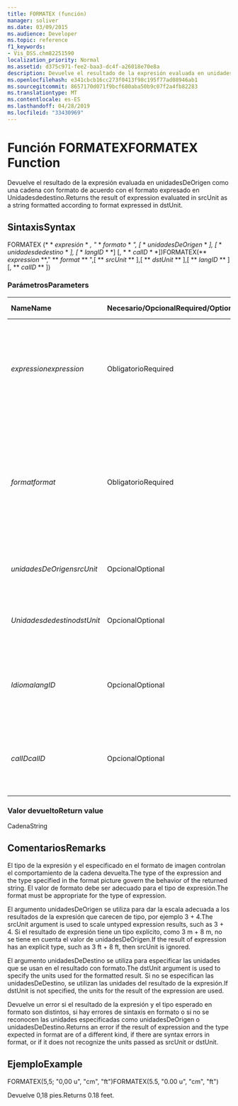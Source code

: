 ```yaml
---
title: FORMATEX (función)
manager: soliver
ms.date: 03/09/2015
ms.audience: Developer
ms.topic: reference
f1_keywords:
- Vis_DSS.chm82251590
localization_priority: Normal
ms.assetid: d375c971-fee2-baa3-dc4f-a26018e70e8a
description: Devuelve el resultado de la expresión evaluada en unidadesDeOrigen como una cadena con formato de acuerdo con el formato expresado en Unidadesdedestino.
ms.openlocfilehash: e341cbcb16cc273f0413f98c195f77ad08946ab1
ms.sourcegitcommit: 8657170d071f9bcf680aba50b9c07f2a4fb82283
ms.translationtype: MT
ms.contentlocale: es-ES
ms.lasthandoff: 04/28/2019
ms.locfileid: "33430969"
---
```

# <a name="formatex-function"></a><span data-ttu-id="e3acb-103">Función FORMATEX</span><span class="sxs-lookup"><span data-stu-id="e3acb-103">FORMATEX Function</span></span>

<span data-ttu-id="e3acb-104">Devuelve el resultado de la expresión evaluada en unidadesDeOrigen como una cadena con formato de acuerdo con el formato expresado en Unidadesdedestino.</span><span class="sxs-lookup"><span data-stu-id="e3acb-104">Returns the result of expression evaluated in srcUnit as a string formatted according to format expressed in dstUnit.</span></span>
  
## <a name="syntax"></a><span data-ttu-id="e3acb-105">Sintaxis</span><span class="sxs-lookup"><span data-stu-id="e3acb-105">Syntax</span></span>

<span data-ttu-id="e3acb-106">FORMATEX (\* \* *expresión* \* *, "* \* *formato* \* *", [* \* *unidadesDeOrigen* \* *], [* \* *unidadesdedestino* \* *], [* \* *langID* \* \*] [, \* \* *calID* \* \*])</span><span class="sxs-lookup"><span data-stu-id="e3acb-106">FORMATEX(\*\* *expression* \*\*," \*\* *format* \*\* ",[ \*\* *srcUnit* \*\* ],[ \*\* *dstUnit* \*\* ],[ \*\* *langID* \*\* ][, \*\* *calID* \*\* ])</span></span> 
  
### <a name="parameters"></a><span data-ttu-id="e3acb-107">Parámetros</span><span class="sxs-lookup"><span data-stu-id="e3acb-107">Parameters</span></span>

|<span data-ttu-id="e3acb-108">**Name**</span><span class="sxs-lookup"><span data-stu-id="e3acb-108">**Name**</span></span>|<span data-ttu-id="e3acb-109">**Necesario/Opcional**</span><span class="sxs-lookup"><span data-stu-id="e3acb-109">**Required/Optional**</span></span>|<span data-ttu-id="e3acb-110">**Tipo de datos**</span><span class="sxs-lookup"><span data-stu-id="e3acb-110">**Data Type**</span></span>|<span data-ttu-id="e3acb-111">**Descripción**</span><span class="sxs-lookup"><span data-stu-id="e3acb-111">**Description**</span></span>|
|:-----|:-----|:-----|:-----|
| <span data-ttu-id="e3acb-112">_expression_</span><span class="sxs-lookup"><span data-stu-id="e3acb-112">_expression_</span></span> <br/> |<span data-ttu-id="e3acb-113">Obligatorio</span><span class="sxs-lookup"><span data-stu-id="e3acb-113">Required</span></span>  <br/> |<span data-ttu-id="e3acb-114">**String**</span><span class="sxs-lookup"><span data-stu-id="e3acb-114">**String**</span></span> <br/> |<span data-ttu-id="e3acb-115">Combinación de constantes, operadores, funciones y referencias a celdas de ShapeSheet que da como resultado un valor.</span><span class="sxs-lookup"><span data-stu-id="e3acb-115">A combination of constants, operators, functions, and references to ShapeSheet cells that results in a value.</span></span>  <br/> |
| <span data-ttu-id="e3acb-116">_format_</span><span class="sxs-lookup"><span data-stu-id="e3acb-116">_format_</span></span> <br/> |<span data-ttu-id="e3acb-117">Obligatorio</span><span class="sxs-lookup"><span data-stu-id="e3acb-117">Required</span></span>  <br/> |<span data-ttu-id="e3acb-118">**String**</span><span class="sxs-lookup"><span data-stu-id="e3acb-118">**String**</span></span> <br/> |<span data-ttu-id="e3acb-119">La imagen de formato utilizada para dar formato a la cadena.</span><span class="sxs-lookup"><span data-stu-id="e3acb-119">The format picture used to format the string.</span></span> <span data-ttu-id="e3acb-120">Para obtener más información acerca de las imágenes de formato, vea [acerca de las imágenes de formato](about-format-pictures.md).</span><span class="sxs-lookup"><span data-stu-id="e3acb-120">For more information about format pictures, see [About Format Pictures](about-format-pictures.md).</span></span>  <br/> |
| <span data-ttu-id="e3acb-121">_unidadesDeOrigen_</span><span class="sxs-lookup"><span data-stu-id="e3acb-121">_srcUnit_</span></span> <br/> |<span data-ttu-id="e3acb-122">Opcional</span><span class="sxs-lookup"><span data-stu-id="e3acb-122">Optional</span></span>  <br/> |<span data-ttu-id="e3acb-123">**String**</span><span class="sxs-lookup"><span data-stu-id="e3acb-123">**String**</span></span> <br/> | <span data-ttu-id="e3acb-124">Unidades usadas para evaluar expresión (pda, cm, etc.).</span><span class="sxs-lookup"><span data-stu-id="e3acb-124">Units used to evaluate expression (in, cm, and so forth).</span></span>  <br/> |
| <span data-ttu-id="e3acb-125">_Unidadesdedestino_</span><span class="sxs-lookup"><span data-stu-id="e3acb-125">_dstUnit_</span></span> <br/> |<span data-ttu-id="e3acb-126">Opcional</span><span class="sxs-lookup"><span data-stu-id="e3acb-126">Optional</span></span>  <br/> |<span data-ttu-id="e3acb-127">**String**</span><span class="sxs-lookup"><span data-stu-id="e3acb-127">**String**</span></span> <br/> |<span data-ttu-id="e3acb-128">Unidades usadas para el resultado de expresión (pda, cm, etc.).</span><span class="sxs-lookup"><span data-stu-id="e3acb-128">Units to use for the result of expression (in, cm, and so forth).</span></span>  <br/> |
| <span data-ttu-id="e3acb-129">_Idioma_</span><span class="sxs-lookup"><span data-stu-id="e3acb-129">_langID_</span></span> <br/> |<span data-ttu-id="e3acb-130">Opcional</span><span class="sxs-lookup"><span data-stu-id="e3acb-130">Optional</span></span>  <br/> |<span data-ttu-id="e3acb-131">**Number**</span><span class="sxs-lookup"><span data-stu-id="e3acb-131">**Number**</span></span> <br/> |<span data-ttu-id="e3acb-132">El idioma utilizado para dar formato a las imágenes de fecha y hora de Microsoft Office System.</span><span class="sxs-lookup"><span data-stu-id="e3acb-132">The language used when formatting Microsoft Office System date/time pictures.</span></span>  <br/> |
| <span data-ttu-id="e3acb-133">_calID_</span><span class="sxs-lookup"><span data-stu-id="e3acb-133">_calID_</span></span> <br/> |<span data-ttu-id="e3acb-134">Opcional</span><span class="sxs-lookup"><span data-stu-id="e3acb-134">Optional</span></span>  <br/> |<span data-ttu-id="e3acb-135">**Number**</span><span class="sxs-lookup"><span data-stu-id="e3acb-135">**Number**</span></span> <br/> |<span data-ttu-id="e3acb-136">El calendario usado para dar formato a las imágenes de fecha y hora de Microsoft Office System.</span><span class="sxs-lookup"><span data-stu-id="e3acb-136">The calendar used when formatting Microsoft Office System date/time pictures.</span></span>  <br/> |
   
### <a name="return-value"></a><span data-ttu-id="e3acb-137">Valor devuelto</span><span class="sxs-lookup"><span data-stu-id="e3acb-137">Return value</span></span>

<span data-ttu-id="e3acb-138">Cadena</span><span class="sxs-lookup"><span data-stu-id="e3acb-138">String</span></span>
  
## <a name="remarks"></a><span data-ttu-id="e3acb-139">Comentarios</span><span class="sxs-lookup"><span data-stu-id="e3acb-139">Remarks</span></span>

<span data-ttu-id="e3acb-140">El tipo de la expresión y el especificado en el formato de imagen controlan el comportamiento de la cadena devuelta.</span><span class="sxs-lookup"><span data-stu-id="e3acb-140">The type of the expression and the type specified in the format picture govern the behavior of the returned string.</span></span> <span data-ttu-id="e3acb-141">El valor de formato debe ser adecuado para el tipo de expresión.</span><span class="sxs-lookup"><span data-stu-id="e3acb-141">The format must be appropriate for the type of expression.</span></span>
  
<span data-ttu-id="e3acb-142">El argumento unidadesDeOrigen se utiliza para dar la escala adecuada a los resultados de la expresión que carecen de tipo, por ejemplo 3 + 4.</span><span class="sxs-lookup"><span data-stu-id="e3acb-142">The srcUnit argument is used to scale untyped expression results, such as 3 + 4.</span></span> <span data-ttu-id="e3acb-143">Si el resultado de expresión tiene un tipo explícito, como 3 m + 8 m, no se tiene en cuenta el valor de unidadesDeOrigen.</span><span class="sxs-lookup"><span data-stu-id="e3acb-143">If the result of expression has an explicit type, such as 3 ft + 8 ft, then srcUnit is ignored.</span></span>
  
<span data-ttu-id="e3acb-144">El argumento unidadesDeDestino se utiliza para especificar las unidades que se usan en el resultado con formato.</span><span class="sxs-lookup"><span data-stu-id="e3acb-144">The dstUnit argument is used to specify the units used for the formatted result.</span></span> <span data-ttu-id="e3acb-145">Si no se especifican las unidadesDeDestino, se utilizan las unidades del resultado de la expresión.</span><span class="sxs-lookup"><span data-stu-id="e3acb-145">If dstUnit is not specified, the units for the result of the expression are used.</span></span>
  
<span data-ttu-id="e3acb-146">Devuelve un error si el resultado de la expresión y el tipo esperado en formato son distintos, si hay errores de sintaxis en formato o si no se reconocen las unidades especificadas como unidadesDeOrigen o unidadesDeDestino.</span><span class="sxs-lookup"><span data-stu-id="e3acb-146">Returns an error if the result of expression and the type expected in format are of a different kind, if there are syntax errors in format, or if it does not recognize the units passed as srcUnit or dstUnit.</span></span>
  
## <a name="example"></a><span data-ttu-id="e3acb-147">Ejemplo</span><span class="sxs-lookup"><span data-stu-id="e3acb-147">Example</span></span>

<span data-ttu-id="e3acb-148">FORMATEX(5,5; "0,00 u", "cm", "ft")</span><span class="sxs-lookup"><span data-stu-id="e3acb-148">FORMATEX(5.5, "0.00 u", "cm", "ft")</span></span> 
  
<span data-ttu-id="e3acb-149">Devuelve 0,18 pies.</span><span class="sxs-lookup"><span data-stu-id="e3acb-149">Returns 0.18 feet.</span></span> 
  

